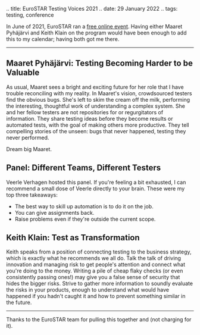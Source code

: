 .. title: EuroSTAR Testing Voices 2021
.. date: 29 January 2022
.. tags: testing, conference

In June of 2021, EuroSTAR ran a [free online event](https://huddle.eurostarsoftwaretesting.com/testing-voices-2021/). Having either Maaret Pyhäjärvi and Keith Klain on the program would have been enough to add this to my calendar; having both got me there.

---

## Maaret Pyhäjärvi: Testing Becoming Harder to be Valuable

As usual, Maaret sees a bright and exciting future for her role that I have trouble reconciling with my reality. In Maaret's vision, crowdsourced testers find the obvious bugs. She's left to skim the cream off the milk,  performing the interesting, thoughtful work of understanding a complex system. She and her fellow testers are not repositories for or regurgitators of information. They share testing ideas before they become results or automated tests, with the goal of making others more productive. They tell compelling stories of the unseen: bugs that never happened, testing they never performed.

Dream big Maaret.

## Panel: Different Teams, Different Testers

Veerle Verhagen hosted this panel. If you're feeling a bit exhausted, I can recommend a small dose of Veerle directly to your brain. These were my top three takeaways:

- The best way to skill up automation is to do it on the job.
- You can give assignments back. 
- Raise problems even if they're outside the current scope. 

## Keith Klain: Test as Transformation

Keith speaks from a position of connecting testing to the business strategy, which is exactly what he recommends we all do. Talk the talk of driving innovation and managing risk to get people's attention and connect what you're doing to the money. Writing a pile of cheap flaky checks (or even consistently passing ones!) may give you a false sense of security that hides the bigger risks. Strive to gather more information to soundly evaluate the risks in your products, enough to understand what would have happened if you hadn't caught it and how to prevent something similar in the future. 

---

Thanks to the EuroSTAR team for pulling this together and (not charging for it). 